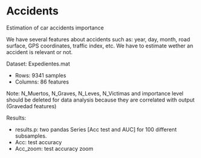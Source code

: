 # Accidents
Estimation of car accidents importance

We have several features about accidents such as: year, day, month, road surface, GPS coordinates, traffic index, etc. We have to estimate wether an accident is relevant or not.

Dataset: Expedientes.mat  
- Rows: 9341 samples
- Columns: 86 features


Note: N_Muertos, N_Graves, N_Leves, N_Victimas and importance level should be deleted for data analysis because they are correlated with output (Gravedad features)



Results: 
- results.p: two pandas Series [Acc test and AUC] for 100 different subsamples.
- Acc: test accuracy
- Acc_zoom: test accuracy zoom
